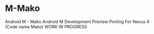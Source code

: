 # M-Mako
Android M - Mako
Android M Development Preview Porting For Nexus 4 (Code name Mako)
WORK IN PROGRESS
